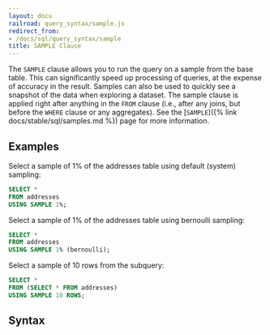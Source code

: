 ```yaml
---
layout: docu
railroad: query_syntax/sample.js
redirect_from:
- /docs/sql/query_syntax/sample
title: SAMPLE Clause
---
```


The `SAMPLE` clause allows you to run the query on a sample from the base table. This can significantly speed up processing of queries, at the expense of accuracy in the result. Samples can also be used to quickly see a snapshot of the data when exploring a dataset. The sample clause is applied right after anything in the `FROM` clause (i.e., after any joins, but before the `WHERE` clause or any aggregates). See the [`SAMPLE`]({% link docs/stable/sql/samples.md %}) page for more information.

## Examples

Select a sample of 1% of the addresses table using default (system) sampling:

```sql
SELECT *
FROM addresses
USING SAMPLE 1%;
```

Select a sample of 1% of the addresses table using bernoulli sampling:

```sql
SELECT *
FROM addresses
USING SAMPLE 1% (bernoulli);
```

Select a sample of 10 rows from the subquery:

```sql
SELECT *
FROM (SELECT * FROM addresses)
USING SAMPLE 10 ROWS;
```

## Syntax

<div id="rrdiagram"></div>
